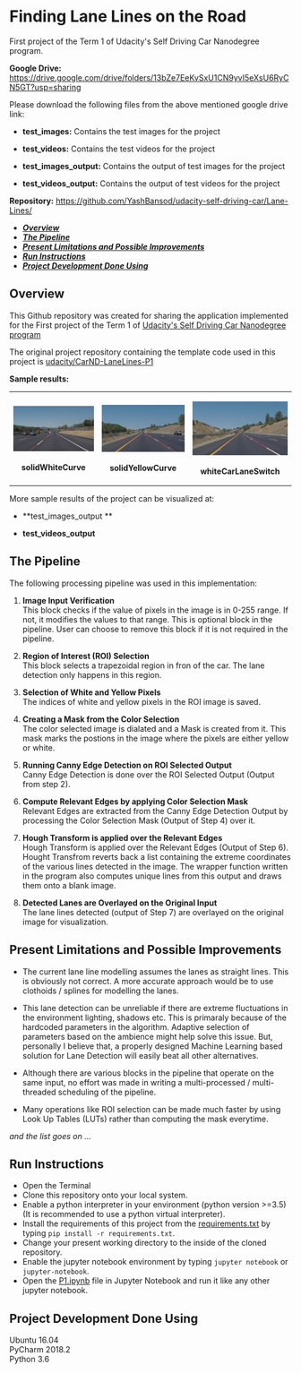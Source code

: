 # **Finding Lane Lines on the Road** 

First project of the Term 1 of Udacity's Self Driving Car Nanodegree program.

  

**Google Drive:** https://drive.google.com/drive/folders/13bZe7EeKvSxU1CN9yvI5eXsU6RyCN5GT?usp=sharing

Please download the following files from the above mentioned google drive link:

- **test_images:** Contains the test images for the project

- **test_videos:** Contains the test videos for the project  

- **test_images_output:** Contains the output of test images for the project

- **test_videos_output:** Contains the output of test videos for the project  

   

**Repository:** https://github.com/YashBansod/udacity-self-driving-car/Lane-Lines/



- [**_Overview_**](#overview)
- [**_The Pipeline_**](#the-pipeline)
- [**_Present Limitations and Possible Improvements_**](#present-limitations-and-possible-improvements)
- [**_Run Instructions_**](#run-instructions)
- [**_Project Development Done Using_**](#project-development-done-using)

## Overview
This Github repository was created for sharing the application implemented for the First project of the Term 1 of 
[Udacity's Self Driving Car Nanodegree program](https://in.udacity.com/course/self-driving-car-engineer-nanodegree--nd013)

The original project repository containing the template code used in this project is 
[udacity/CarND-LaneLines-P1](https://github.com/udacity/CarND-LaneLines-P1)

**Sample results:**
<div class="table-wrapper">
<table class="alt">
    <tr>
      <th>
        <p align="center">
             <div><span class="image fit"><img src="./images/solidWhiteCurve.jpg"></span></div>
             <br>solidWhiteCurve
        </p>
      </th>
      <th>
        <p align="center">
             <div><span class="image fit"><img src="./images/solidYellowCurve.jpg"></span></div>
             <br>solidYellowCurve
        </p>
      </th>
      <th>
        <p align="center">
             <div><span class="image fit"><img src="./images/whiteCarLaneSwitch.jpg"></span></div>
             <br>whiteCarLaneSwitch
        </p>
      </th>
    <tr>
</table>
</div>



More sample results of the project can be visualized at:  
- **test_images_output ** 

- **test_videos_output**
  
  

## The Pipeline

The following processing pipeline was used in this implementation:  
1. **Image Input Verification**  
This block checks if the value of pixels in the image is in 0-255 range. If not, it modifies the values to that range.
This is optional block in the pipeline. User can choose to remove this block if it is not required in the pipeline.  

2. **Region of Interest (ROI) Selection**  
This block selects a trapezoidal region in fron of the car. The lane detection only happens in this region.  

3. **Selection of White and Yellow Pixels**  
The indices of white and yellow pixels in the ROI image is saved.  

4. **Creating a Mask from the Color Selection**  
The color selected image is dialated and a Mask is created from it. This mask marks the postions in the image where the pixels are either yellow or white.  

5. **Running Canny Edge Detection on ROI Selected Output**  
Canny Edge Detection is done over the ROI Selected Output (Output from step 2).  

6. **Compute Relevant Edges by applying Color Selection Mask**  
Relevant Edges are extracted from the Canny Edge Detection Output by processing the Color Selection Mask (Output of Step 4) over it.  

7. **Hough Transform is applied over the Relevant Edges**  
Hough Transform is applied over the Relevant Edges (Output of Step 6). Hought Transfrom reverts back a list containing the extreme coordinates of the various lines detected in the image. The wrapper function written in the program also computes unique lines from this output and draws them onto a blank image.  

8. **Detected Lanes are Overlayed on the Original Input**  
The lane lines detected (output of Step 7) are overlayed on the original image for visualization.  


## Present Limitations and Possible Improvements
- The current lane line modelling assumes the lanes as straight lines. This is obviously not correct. A more accurate approach would be to use clothoids / splines for modelling the lanes.  
  
- This lane detection can be unreliable if there are extreme fluctuations in the environment lighting, shadows etc. This is primaraly because of the hardcoded parameters in the algorithm. Adaptive selection of parameters based on the ambience might help solve this issue. But, personally I believe that, a properly designed Machine Learning based solution for Lane Detection will easily beat all other alternatives.  
  
- Although there are various blocks in the pipeline that operate on the same input, no effort was made in writing a multi-processed / multi-threaded scheduling of the pipeline.  

- Many operations like ROI selection can be made much faster by using Look Up Tables (LUTs) rather than computing the mask everytime.

_and the list goes on ..._

## Run Instructions
- Open the Terminal
- Clone this repository onto your local system.
- Enable a python interpreter in your environment (python version >=3.5) (It is recommended to use a python virtual interpreter).
- Install the requirements of this project from the [requirements.txt](./requirements.txt) by typing `pip install -r requirements.txt`.
- Change your present working directory to the inside of the cloned repository.
- Enable the jupyter notebook environment by typing `jupyter notebook` or `jupyter-notebook`.
- Open the [P1.ipynb](./P1.ipynb) file in Jupyter Notebook and run it like any other jupyter notebook.


## Project Development Done Using
Ubuntu 16.04  
PyCharm 2018.2  
Python 3.6  
